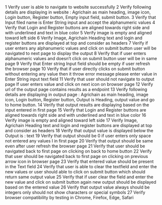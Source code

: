 1	Verify user is able to navigate to website successfully
2	Verify following details are displaying in website :  Agrichain as  main heading, image icon, Login button, Register button,  Empty input field, submit button.
3	Verify that Input filed name is Enter String input and accept the alphanumeric values
4	Verify that Login and Register buttons are aligned towards right side and  with underlined and text in blue color
5	 Verify  image  is empty and aligned toward left side
6	 Verify Image, Agrichain Heading text and login and register buttons are displayed at top and consider as headers
7	 Verify if user enters any alphanumeric values and click on submit button user will be navigated to next page to display the output
8	 Verify that if user enters alphanumeric values and doesn’t click on submit button user will be in same page
9    Verify that Enter string Input field should be empty if user refresh the browser page
10	 Verify that if user directly clicks on submit button without entering any value then it throw error message please enter value in Enter String input text field
11	 Verify that user should not navigate to output page If user enters value and click on next icon on browser page
12	Verify url of the output page contains results as a endpoint
13	 Verify following details are displaying in output page :  Agrichain as  main heading, image icon, Login button, Register button, Output is Heading, output value and go to home button.
14	 Verify that output results are displaying based on the input entered in first page
15	 Verify that Login and Register buttons are aligned towards right side and  with underlined and text in blue color
16	Verify image is empty and aligned toward left side
17	Verify Image, Agrichain Heading text and login and register buttons are displayed at top and consider as headers
18	Verify that output value is displayed below the Output is : text
19	Verify that output should be 0 if user enters only space not entered any values I in first page
20	Verify that output should be same even after user refresh the browser page
21	Verify that user should be navigated back to first page on clicking on back to home button
22	Verify that user should be navigated back to first page on clicking on previous arrow icon in browser page
23	Verify that entered value should be present in the Text field
24	Verify that user is able to clear the textfield and enter the new values or user should able to click on submit button which should return same output value
25	Verify that if user clear the field and enter the new value and click on submit button again new output should be displayed based on the entered value
26	Verify that output value always should be integers only should not show characters or special symbols
27	Verify browser compatibility by testing in Chrome, Firefox, Edge, Safari
